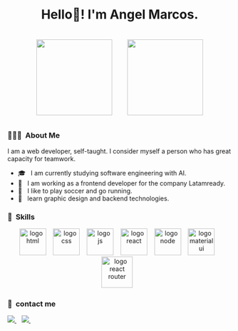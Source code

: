 
<h1 align="center">Hello👋! I'm Angel Marcos.<h1/>
<p align="center">
  <img  height="170px" src="https://github-readme-stats.vercel.app/api?username=AVS1508&theme=buefy&show_icons=true" />  &nbsp; &nbsp;
  <img   height="170px" src="https://github-readme-stats.vercel.app/api/top-langs/?username=angelMarcosCastilla&theme=buefy&layout=compact" />
</p>

<h3> 👨🏻‍💻 &nbsp;About Me </h3>
<p>I am a web developer, self-taught. I consider myself a person who has great capacity for teamwork.</p>

- 🎓 &nbsp; I am currently studying software engineering with AI.
- 💼 &nbsp; I am working as a frontend developer for the company Latamready.
- 🏃 &nbsp; I like to play soccer and go running.
- 🎯 &nbsp; learn graphic design and backend technologies.
<h3> 🏅 &nbsp;Skills</h3>
<p align="center">
  <img src="https://res.cloudinary.com/dggsqddcf/image/upload/v1669404629/html5_hbxhqt.svg" alt="logo html" width="60">&nbsp; &nbsp;
  <img src="https://res.cloudinary.com/dggsqddcf/image/upload/v1669404629/css_fn5m4n.svg" alt="logo css" width="60">&nbsp; &nbsp;
  <img src="https://res.cloudinary.com/dggsqddcf/image/upload/v1669404629/javascript_wxnved.svg" alt="logo js" width="60">&nbsp; &nbsp;
   <img src="https://res.cloudinary.com/dggsqddcf/image/upload/v1669404629/react_yvfbxd.svg" alt="logo react" width="60">&nbsp; &nbsp;
  <img src="https://res.cloudinary.com/dggsqddcf/image/upload/v1669404629/nodejs_h1jodr.svg" alt="logo node" width="60">&nbsp; &nbsp;
   <img src="https://res.cloudinary.com/dggsqddcf/image/upload/v1669404629/materialui_erwock.svg" alt="logo material ui" width="60">&nbsp; &nbsp;
   <img src="https://res.cloudinary.com/dggsqddcf/image/upload/v1669404629/reactrouter_svcxne.svg" alt="logo react router" width="70">&nbsp; &nbsp;
 </p>

<h3>🤝 &nbsp;contact me </h3>

<p >
  <a href="https://angel-marcos-portafolio.vercel.app">
  <img src="https://img.shields.io/badge/Personal%20Website-gray.svg?colorA=655BE1&colorB=E34F26&style=for-the-badge"/>
  </a>&nbsp;&nbsp;
   <a href=https://www.linkedin.com/in/angel-joel-marcos-castilla-120982215">
    <img src="https://img.shields.io/badge/Linkedin-gray.svg?colorA=655BE1&colorB=0A66C2&style=for-the-badge"/>
  </a>&nbsp;&nbsp;
</p>

